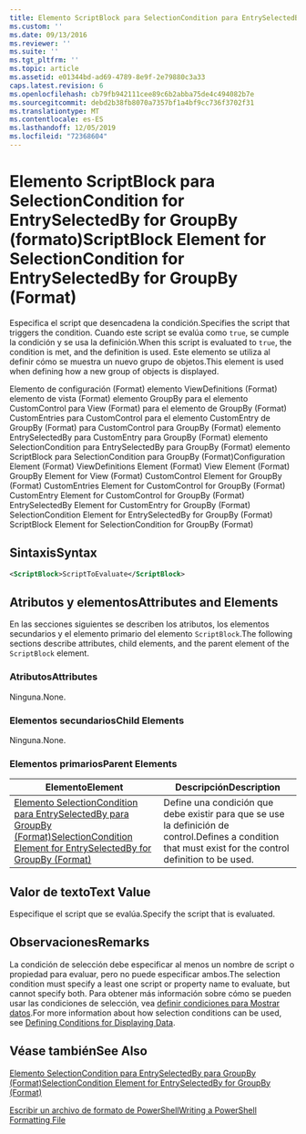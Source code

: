 ```yaml
---
title: Elemento ScriptBlock para SelectionCondition para EntrySelectedBy para GroupBy (Format) | Microsoft Docs
ms.custom: ''
ms.date: 09/13/2016
ms.reviewer: ''
ms.suite: ''
ms.tgt_pltfrm: ''
ms.topic: article
ms.assetid: e01344bd-ad69-4789-8e9f-2e79880c3a33
caps.latest.revision: 6
ms.openlocfilehash: cb79fb942111cee89c6b2abba75de4c494082b7e
ms.sourcegitcommit: debd2b38fb8070a7357bf1a4bf9cc736f3702f31
ms.translationtype: MT
ms.contentlocale: es-ES
ms.lasthandoff: 12/05/2019
ms.locfileid: "72368604"
---
```

# <a name="scriptblock-element-for-selectioncondition-for-entryselectedby-for-groupby-format"></a><span data-ttu-id="976b6-102">Elemento ScriptBlock para SelectionCondition for EntrySelectedBy for GroupBy (formato)</span><span class="sxs-lookup"><span data-stu-id="976b6-102">ScriptBlock Element for SelectionCondition for EntrySelectedBy for GroupBy (Format)</span></span>

<span data-ttu-id="976b6-103">Especifica el script que desencadena la condición.</span><span class="sxs-lookup"><span data-stu-id="976b6-103">Specifies the script that triggers the condition.</span></span> <span data-ttu-id="976b6-104">Cuando este script se evalúa como `true`, se cumple la condición y se usa la definición.</span><span class="sxs-lookup"><span data-stu-id="976b6-104">When this script is evaluated to `true`, the condition is met, and the definition is used.</span></span> <span data-ttu-id="976b6-105">Este elemento se utiliza al definir cómo se muestra un nuevo grupo de objetos.</span><span class="sxs-lookup"><span data-stu-id="976b6-105">This element is used when defining how a new group of objects is displayed.</span></span>

<span data-ttu-id="976b6-106">Elemento de configuración (Format) elemento ViewDefinitions (Format) elemento de vista (Format) elemento GroupBy para el elemento CustomControl para View (Format) para el elemento de GroupBy (Format) CustomEntries para CustomControl para el elemento CustomEntry de GroupBy (Format) para CustomControl para GroupBy (Format) elemento EntrySelectedBy para CustomEntry para GroupBy (Format) elemento SelectionCondition para EntrySelectedBy para GroupBy (Format) elemento ScriptBlock para SelectionCondition para GroupBy (Format)</span><span class="sxs-lookup"><span data-stu-id="976b6-106">Configuration Element (Format) ViewDefinitions Element (Format) View Element (Format) GroupBy Element for View (Format) CustomControl Element for GroupBy (Format) CustomEntries Element for CustomControl for GroupBy (Format) CustomEntry Element for CustomControl for GroupBy (Format) EntrySelectedBy Element for CustomEntry for GroupBy (Format) SelectionCondition Element for EntrySelectedBy for GroupBy (Format) ScriptBlock Element for SelectionCondition for GroupBy (Format)</span></span>

## <a name="syntax"></a><span data-ttu-id="976b6-107">Sintaxis</span><span class="sxs-lookup"><span data-stu-id="976b6-107">Syntax</span></span>

```xml
<ScriptBlock>ScriptToEvaluate</ScriptBlock>
```

## <a name="attributes-and-elements"></a><span data-ttu-id="976b6-108">Atributos y elementos</span><span class="sxs-lookup"><span data-stu-id="976b6-108">Attributes and Elements</span></span>

<span data-ttu-id="976b6-109">En las secciones siguientes se describen los atributos, los elementos secundarios y el elemento primario del elemento `ScriptBlock`.</span><span class="sxs-lookup"><span data-stu-id="976b6-109">The following sections describe attributes, child elements, and the parent element of the `ScriptBlock` element.</span></span>

### <a name="attributes"></a><span data-ttu-id="976b6-110">Atributos</span><span class="sxs-lookup"><span data-stu-id="976b6-110">Attributes</span></span>

<span data-ttu-id="976b6-111">Ninguna.</span><span class="sxs-lookup"><span data-stu-id="976b6-111">None.</span></span>

### <a name="child-elements"></a><span data-ttu-id="976b6-112">Elementos secundarios</span><span class="sxs-lookup"><span data-stu-id="976b6-112">Child Elements</span></span>

<span data-ttu-id="976b6-113">Ninguna.</span><span class="sxs-lookup"><span data-stu-id="976b6-113">None.</span></span>

### <a name="parent-elements"></a><span data-ttu-id="976b6-114">Elementos primarios</span><span class="sxs-lookup"><span data-stu-id="976b6-114">Parent Elements</span></span>

|<span data-ttu-id="976b6-115">Elemento</span><span class="sxs-lookup"><span data-stu-id="976b6-115">Element</span></span>|<span data-ttu-id="976b6-116">Descripción</span><span class="sxs-lookup"><span data-stu-id="976b6-116">Description</span></span>|
|-------------|-----------------|
|[<span data-ttu-id="976b6-117">Elemento SelectionCondition para EntrySelectedBy para GroupBy (Format)</span><span class="sxs-lookup"><span data-stu-id="976b6-117">SelectionCondition Element for EntrySelectedBy for GroupBy (Format)</span></span>](./selectioncondition-element-for-entryselectedby-for-groupby-format.md)|<span data-ttu-id="976b6-118">Define una condición que debe existir para que se use la definición de control.</span><span class="sxs-lookup"><span data-stu-id="976b6-118">Defines a condition that must exist for the control definition to be used.</span></span>|

## <a name="text-value"></a><span data-ttu-id="976b6-119">Valor de texto</span><span class="sxs-lookup"><span data-stu-id="976b6-119">Text Value</span></span>

<span data-ttu-id="976b6-120">Especifique el script que se evalúa.</span><span class="sxs-lookup"><span data-stu-id="976b6-120">Specify the script that is evaluated.</span></span>

## <a name="remarks"></a><span data-ttu-id="976b6-121">Observaciones</span><span class="sxs-lookup"><span data-stu-id="976b6-121">Remarks</span></span>

<span data-ttu-id="976b6-122">La condición de selección debe especificar al menos un nombre de script o propiedad para evaluar, pero no puede especificar ambos.</span><span class="sxs-lookup"><span data-stu-id="976b6-122">The selection condition must specify a least one script or property name to evaluate, but cannot specify both.</span></span> <span data-ttu-id="976b6-123">Para obtener más información sobre cómo se pueden usar las condiciones de selección, vea [definir condiciones para Mostrar datos](./defining-conditions-for-displaying-data.md).</span><span class="sxs-lookup"><span data-stu-id="976b6-123">For more information about how selection conditions can be used, see [Defining Conditions for Displaying Data](./defining-conditions-for-displaying-data.md).</span></span>

## <a name="see-also"></a><span data-ttu-id="976b6-124">Véase también</span><span class="sxs-lookup"><span data-stu-id="976b6-124">See Also</span></span>

[<span data-ttu-id="976b6-125">Elemento SelectionCondition para EntrySelectedBy para GroupBy (Format)</span><span class="sxs-lookup"><span data-stu-id="976b6-125">SelectionCondition Element for EntrySelectedBy for GroupBy (Format)</span></span>](./selectioncondition-element-for-entryselectedby-for-groupby-format.md)

[<span data-ttu-id="976b6-126">Escribir un archivo de formato de PowerShell</span><span class="sxs-lookup"><span data-stu-id="976b6-126">Writing a PowerShell Formatting File</span></span>](./writing-a-powershell-formatting-file.md)
